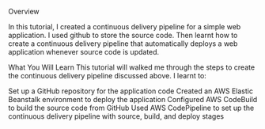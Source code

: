 Overview

In this tutorial, I created a continuous delivery pipeline for a simple web application. I used github to store the  source code. Then learnt how to create a continuous delivery pipeline that  automatically deploys a web application whenever source code is updated.

What You Will Learn
This tutorial will walked me through the steps to create the continuous delivery pipeline discussed above. I learnt to:

Set up a GitHub repository for the application code
Created an AWS Elastic Beanstalk environment to deploy the application
Configured AWS CodeBuild to build the source code from GitHub
Used AWS CodePipeline to set up the continuous delivery pipeline with source, build, and deploy stages










